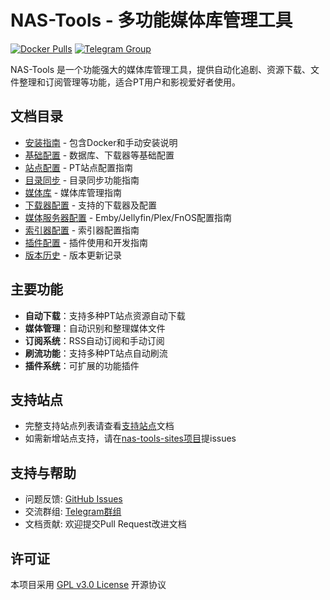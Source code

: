 # NAS-Tools - 多功能媒体库管理工具

[![Docker Pulls](https://img.shields.io/docker/pulls/linyuan0213/nas-tools)](https://hub.docker.com/r/linyuan0213/nas-tools)
[![Telegram Group](https://img.shields.io/badge/Telegram-Group-blue)](https://t.me/+UxUIoJMmH2YwYWE1)

NAS-Tools 是一个功能强大的媒体库管理工具，提供自动化追剧、资源下载、文件整理和订阅管理等功能，适合PT用户和影视爱好者使用。

## 文档目录

- [安装指南](docs/installation.md) - 包含Docker和手动安装说明
- [基础配置](docs/configuration.md) - 数据库、下载器等基础配置
- [站点配置](docs/sites.md) - PT站点配置指南
- [目录同步](docs/directory_sync.md) - 目录同步功能指南
- [媒体库](docs/media_library.md) - 媒体库管理指南
- [下载器配置](docs/downloaders.md) - 支持的下载器及配置
- [媒体服务器配置](docs/media_servers.md) - Emby/Jellyfin/Plex/FnOS配置指南
- [索引器配置](docs/indexers.md) - 索引器配置指南
- [插件配置](docs/plugins.md) - 插件使用和开发指南
- [版本历史](docs/changelog.md) - 版本更新记录

## 主要功能

- **自动下载**：支持多种PT站点资源自动下载
- **媒体管理**：自动识别和整理媒体文件
- **订阅系统**：RSS自动订阅和手动订阅
- **刷流功能**：支持多种PT站点自动刷流
- **插件系统**：可扩展的功能插件

## 支持站点
- 完整支持站点列表请查看[支持站点](docs/supported_sites.md)文档
- 如需新增站点支持，请在[nas-tools-sites项目](https://github.com/linyuan0213/nas-tools-sites)提issues

## 支持与帮助
- 问题反馈: [GitHub Issues](https://github.com/linyuan0213/nas-tools/issues)
- 交流群组: [Telegram群组](https://t.me/+UxUIoJMmH2YwYWE1)
- 文档贡献: 欢迎提交Pull Request改进文档

## 许可证

本项目采用 [GPL v3.0 License](LICENSE.md) 开源协议
